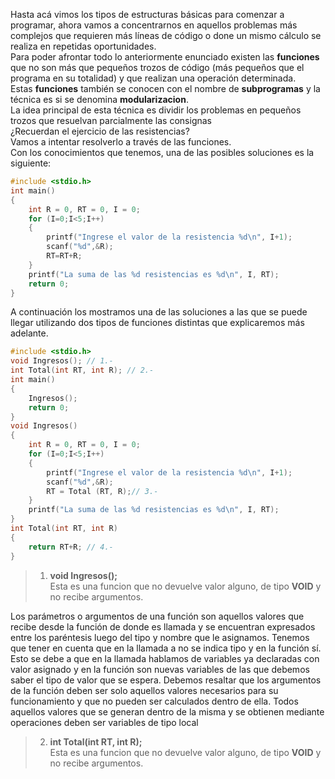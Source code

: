Hasta acá vimos los tipos de estructuras básicas para comenzar a programar, ahora vamos a concentrarnos en aquellos problemas más complejos que requieren más líneas de código o done un mismo cálculo se realiza en repetidas oportunidades.<br>
Para poder afrontar todo lo anteriormente enunciado existen las **funciones** que no son más que pequeños trozos de código (más pequeños que el programa en su totalidad) y que realizan una operación determinada.<br>
Estas **funciones** también se conocen con el nombre de **subprogramas** y la técnica es si se denomina **modularizacion**.<br>
La idea principal de esta técnica es dividir los problemas en pequeños trozos que resuelvan parcialmente las consignas<br>
¿Recuerdan el ejercicio de las resistencias?<br>
Vamos a intentar resolverlo a través de las funciones.<br>
Con los conocimientos que tenemos, una de las posibles soluciones es la siguiente:<br>

``` c
#include <stdio.h>
int main() 
{
	int R = 0, RT = 0, I = 0;
	for (I=0;I<5;I++)
	{
		printf("Ingrese el valor de la resistencia %d\n", I+1);
		scanf("%d",&R);
		RT=RT+R;
	}
	printf("La suma de las %d resistencias es %d\n", I, RT);
	return 0; 
}
```
A continuación los mostramos una de las soluciones a las que se puede llegar utilizando dos tipos de funciones distintas que explicaremos más adelante.<br>

``` c
#include <stdio.h>
void Ingresos(); // 1.-
int Total(int RT, int R); // 2.-
int main() 
{
	Ingresos();
	return 0; 
}
void Ingresos()
{
	int R = 0, RT = 0, I = 0;
	for (I=0;I<5;I++)
	{
		printf("Ingrese el valor de la resistencia %d\n", I+1);
		scanf("%d",&R);
		RT = Total (RT, R);// 3.-
	}
	printf("La suma de las %d resistencias es %d\n", I, RT);
}
int Total(int RT, int R)
{
	return RT+R; // 4.-
}
```
>1. **void Ingresos();**<br> Esta es una funcion que no devuelve valor alguno, de tipo **VOID** y no recibe argumentos.<br>

Los parámetros o argumentos de una función son aquellos valores que recibe desde la función de donde es llamada y se encuentran expresados entre los paréntesis luego del tipo y nombre que le asignamos. Tenemos que tener en cuenta que en la llamada a no se indica tipo y en la función sí. Esto se debe a que en la llamada hablamos de variables ya declaradas con valor asignado y en la función son nuevas variables de las que debemos saber el tipo de valor que se espera. Debemos resaltar que los argumentos de la función deben ser solo aquellos valores necesarios para su funcionamiento y que no pueden ser calculados dentro de ella. Todos aquellos valores que se generan dentro de la misma y se obtienen mediante operaciones deben ser variables de tipo local

>2. **int Total(int RT, int R);**<br> Esta es una funcion que no devuelve valor alguno, de tipo **VOID** y no recibe argumentos.<br>







